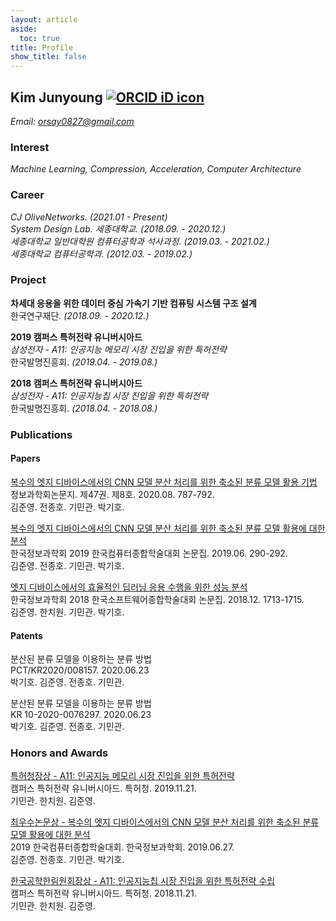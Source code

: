 ```yaml
---
layout: article
aside:
  toc: true
title: Profile
show_title: false
---
```


## Kim Junyoung <a href="https://orcid.org/0000-0002-9007-7145" target='_blank' style="vertical-align:top;"><img src="https://orcid.org/sites/default/files/images/orcid_16x16.png" alt="ORCID iD icon"></a> 

*Email: <a href="mailto:orsay0827@gmail.com">orsay0827@gmail.com</a>*

### Interest
*Machine Learning, Compression, Acceleration, Computer Architecture*

### Career

*CJ OliveNetworks. (2021.01 - Present)*<br />
*System Design Lab. 세종대학교. (2018.09. - 2020.12.)*<br />
*세종대학교 일반대학원 컴퓨터공학과 석사과정. (2019.03. - 2021.02.)*<br />
*세종대학교 컴퓨터공학과. (2012.03. - 2019.02.)*<br />

### Project

**차세대 응용을 위한 데이터 중심 가속기 기반 컴퓨팅 시스템 구조 설계**<br />
한국연구재단. *(2018.09. - 2020.12.)*

**2019 캠퍼스 특허전략 유니버시아드**<br />
*삼성전자 - A11: 인공지능 메모리 시장 진입을 위한 특허전략*<br />
한국발명진흥회. *(2019.04. - 2019.08.)*

**2018 캠퍼스 특허전략 유니버시아드**<br />
*삼성전자 - A11: 인공지능칩 시장 진입을 위한 특허전략*<br />
한국발명진흥회. *(2018.04. - 2018.08.)*

### Publications

#### Papers

<a href="https://doi.org/10.5626/JOK.2020.47.8.787" target='_blank'>복수의 엣지 디바이스에서의 CNN 모델 분산 처리를 위한 축소된 분류 모델 활용 기법</a><br />
정보과학회논문지. 제47권. 제8호. 2020.08. 787-792.<br />
김준영. 전종호. 기민관. 박기호.

<a href="http://www.dbpia.co.kr/journal/articleDetail?nodeId=NODE08763159" target='_blank'>복수의 엣지 디바이스에서의 CNN 모델 분산 처리를 위한 축소된 분류 모델 활용에 대한 분석</a><br />
한국정보과학회 2019 한국컴퓨터종합학술대회 논문집. 2019.06. 290-292.<br />
김준영. 전종호. 기민관. 박기호.

<a href="http://www.dbpia.co.kr/journal/articleDetail?nodeId=NODE07614068" target='_blank'>엣지 디바이스에서의 효율적인 딥러닝 응용 수행을 위한 성능 분석</a><br />
한국정보과학회 2018 한국소프트웨어종합학술대회 논문집. 2018.12. 1713-1715.<br />
김준영. 한치원. 기민관. 박기호.

#### Patents

<a>분산된 분류 모델을 이용하는 분류 방법</a><br />
PCT/KR2020/008157. 2020.06.23<br />
박기호. 김준영. 전종호. 기민관.

<a>분산된 분류 모델을 이용하는 분류 방법</a><br />
KR 10-2020-0076297. 2020.06.23<br />
박기호. 김준영. 전종호. 기민관.

### Honors and Awards

<a href="https://www.kipa.org/cpu/4_u2019.jsp" target='_blank'>특허청장상 - A11: 인공지능 메모리 시장 진입을 위한 특허전략</a><br />
캠퍼스 특허전략 유니버시아드. 특허청. 2019.11.21.<br />
기민관. 한치원. 김준영.

<a href="http://kiise.or.kr/conference/kcc/2019/" target='_blank'>최우수논문상 - 복수의 엣지 디바이스에서의 CNN 모델 분산 처리를 위한 축소된 분류 모델 활용에 대한 분석</a><br />
2019 한국컴퓨터종합학술대회. 한국정보과학회. 2019.06.27.<br />
김준영. 전종호. 기민관. 박기호.

<a href="https://www.kipa.org/cpu/4_u2018.jsp" target='_blank'>한국공학한림원회장상 - A11: 인공지능칩 시장 진입을 위한 특허전략 수립</a><br />
캠퍼스 특허전략 유니버시아드. 특허청. 2018.11.21.<br />
기민관. 한치원. 김준영.